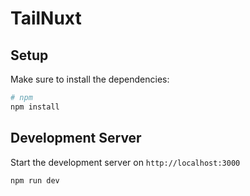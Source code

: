 # TailNuxt

## Setup

Make sure to install the dependencies:

```bash
# npm
npm install

```

## Development Server

Start the development server on `http://localhost:3000`

```bash
npm run dev
```